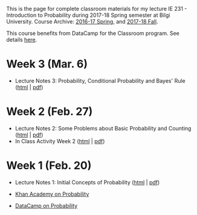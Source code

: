 This is the page for complete classroom materials for my lecture IE 231 - Introduction to Probability during 2017-18 Spring semester at Bilgi University. Course Archive: [2016-17 Spring](https://berkorbay.github.io/bilgi-ie231/S16/), and [2017-18 Fall](https://berkorbay.github.io/bilgi-ie231/F17/).

This course benefits from DataCamp for the Classroom program. See details [here](https://www.datacamp.com/groups/education).

# Week 3 (Mar. 6)

+ Lecture Notes 3: Probability, Conditional Probability and Bayes' Rule ([html](files/Lecture_03.html) \| [pdf](files/Lecture_03.pdf))

# Week 2 (Feb. 27)

+ Lecture Notes 2: Some Problems about Basic Probability and Counting ([html](files/Lecture_02.html) \| [pdf](files/Lecture_02.pdf))
+ In Class Activity Week 2 ([html](files/In_Class_Activity_w2.html) \| [pdf](files/In_Class_Activity_w2.pdf))

# Week 1 (Feb. 20)

+ Lecture Notes 1: Initial Concepts of Probability ([html](files/Lecture_01.html) \| [pdf](files/Lecture_01.pdf))

+ [Khan Academy on Probability](https://www.khanacademy.org/math/statistics-probability/probability/probability-geometry)

+ [DataCamp on Probability](https://www.datacamp.com/courses/foundations-of-probability-in-r)
